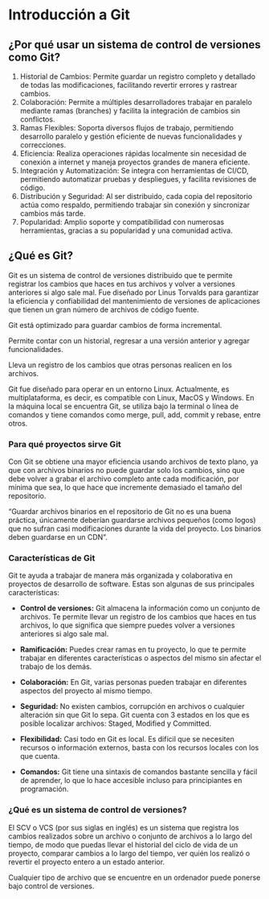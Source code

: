 
# Introducción a Git

## ¿Por qué usar un sistema de control de versiones como Git?
1. Historial de Cambios: Permite guardar un registro completo y detallado de todas las modificaciones, facilitando revertir errores y rastrear cambios.
2. Colaboración: Permite a múltiples desarrolladores trabajar en paralelo mediante ramas (branches) y facilita la integración de cambios sin conflictos.
3. Ramas Flexibles: Soporta diversos flujos de trabajo, permitiendo desarrollo paralelo y gestión eficiente de nuevas funcionalidades y correcciones.
4. Eficiencia: Realiza operaciones rápidas localmente sin necesidad de conexión a internet y maneja proyectos grandes de manera eficiente.
5. Integración y Automatización: Se integra con herramientas de CI/CD, permitiendo automatizar pruebas y despliegues, y facilita revisiones de código.
6. Distribución y Seguridad: Al ser distribuido, cada copia del repositorio actúa como respaldo, permitiendo trabajar sin conexión y sincronizar cambios más tarde.
7. Popularidad: Amplio soporte y compatibilidad con numerosas herramientas, gracias a su popularidad y una comunidad activa.

## ¿Qué es Git?
Git es un sistema de control de versiones distribuido que te permite registrar los cambios que haces en tus archivos y volver a versiones anteriores si algo sale mal. Fue diseñado por Linus Torvalds para garantizar la eficiencia y confiabilidad del mantenimiento de versiones de aplicaciones que tienen un gran número de archivos de código fuente.

Git está optimizado para guardar cambios de forma incremental.

Permite contar con un historial, regresar a una versión anterior y agregar funcionalidades.

Lleva un registro de los cambios que otras personas realicen en los archivos.

Git fue diseñado para operar en un entorno Linux. Actualmente, es multiplataforma, es decir, es compatible con Linux, MacOS y Windows. En la máquina local se encuentra Git, se utiliza bajo la terminal o línea de comandos y tiene comandos como merge, pull, add, commit y rebase, entre otros.

### Para qué proyectos sirve Git
Con Git se obtiene una mayor eficiencia usando archivos de texto plano, ya que con archivos binarios no puede guardar solo los cambios, sino que debe volver a grabar el archivo completo ante cada modificación, por mínima que sea, lo que hace que incremente demasiado el tamaño del repositorio.

“Guardar archivos binarios en el repositorio de Git no es una buena práctica, únicamente deberían guardarse archivos pequeños (como logos) que no sufran casi modificaciones durante la vida del proyecto. Los binarios deben guardarse en un CDN”.

### Características de Git

Git te ayuda a trabajar de manera más organizada y colaborativa en proyectos de desarrollo de software. Estas son algunas de sus principales características:

- **Control de versiones:** Git almacena la información como un conjunto de archivos. Te permite llevar un registro de los cambios que haces en tus archivos, lo que significa que siempre puedes volver a versiones anteriores si algo sale mal.

- **Ramificación:** Puedes crear ramas en tu proyecto, lo que te permite trabajar en diferentes características o aspectos del mismo sin afectar el trabajo de los demás.

- **Colaboración:** En Git, varias personas pueden trabajar en diferentes aspectos del proyecto al mismo tiempo.

- **Seguridad:** No existen cambios, corrupción en archivos o cualquier alteración sin que Git lo sepa. Git cuenta con 3 estados en los que es posible localizar archivos: Staged, Modified y Committed.

- **Flexibilidad:** Casi todo en Git es local. Es difícil que se necesiten recursos o información externos, basta con los recursos locales con los que cuenta.

- **Comandos:** Git tiene una sintaxis de comandos bastante sencilla y fácil de aprender, lo que lo hace accesible incluso para principiantes en programación.

### ¿Qué es un sistema de control de versiones?
El SCV o VCS (por sus siglas en inglés) es un sistema que registra los cambios realizados sobre un archivo o conjunto de archivos a lo largo del tiempo, de modo que puedas llevar el historial del ciclo de vida de un proyecto, comparar cambios a lo largo del tiempo, ver quién los realizó o revertir el proyecto entero a un estado anterior.

Cualquier tipo de archivo que se encuentre en un ordenador puede ponerse bajo control de versiones.
